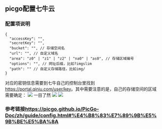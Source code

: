 ## picgo配置七牛云
### 配置项说明
``` 
{
  "accessKey": "",
  "secretKey": "",
  "bucket": "", // 存储空间名
  "url": "", // 自定义域名
  "area": "z0" | "z1" | "z2" | "na0" | "as0", // 存储区域编号
  "options": "", // 网址后缀，比如?imgslim
  "path": "" // 自定义存储路径，比如img/
}
```
对应的密钥信息需要到七牛自己的控制台里找到<https://portal.qiniu.com/user/key>。其中需要注意的是，自己的存储空间的区域需要确定：
![](http://img.ipersistence.top/20201224233207.png)
一目了然
![](http://img.ipersistence.top/20201224233316.png)
![](http://img.ipersistence.top/20201224233420.png)
### 参考链接<https://picgo.github.io/PicGo-Doc/zh/guide/config.html#%E4%B8%83%E7%89%9B%E5%9B%BE%E5%BA%8A>